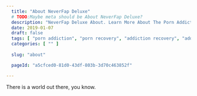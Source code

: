 ```yaml
---
  title: "About NeverFap Deluxe"
  # TODO:Maybe meta should be About NeverFap Deluxe?
  description: "NeverFap Deluxe About. Learn More About The Porn Addiction Recovery Process And Why It Is Effective."
  date: 2019-01-07
  draft: false
  tags: [ "porn addiction", "porn recovery", "addiction recovery", "addiction", "awareness", "nofap", "neverfap", "neverfap deluxe" ]
  categories: [ "" ]
  
  slug: "about"

  pageId: "a5cfced0-81d0-43df-803b-3d70c463852f"

---
```


There is a world out there, you know.